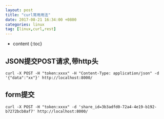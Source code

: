 ```yaml
---
layout: post
title: "curl常用用法"
date: 2017-08-21 16:34:00 +0800 
categories: linux
tag: [linux,curl,rest]
---
```

* content
{:toc}

## JSON提交POST请求,带http头

```
curl -X POST -H "token:xxxx" -H "Content-Type: application/json" -d '{"data":"xx"}' http://localhost:8000/
```

<!-- more -->


## form提交

```
curl -X POST -H "token:xxxx" -d 'share_id=3b3adfd0-72a4-4e19-b192-b7272bcb8af7' http://localhost:8000/
```